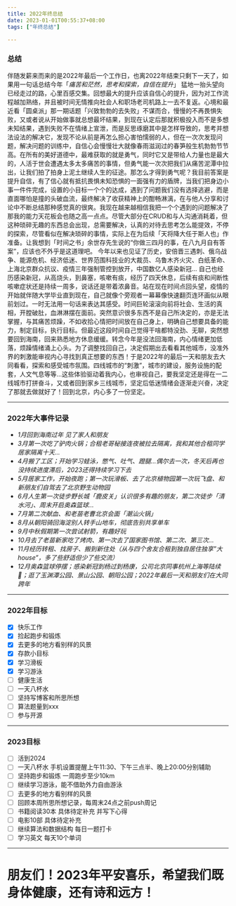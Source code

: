 ```yaml
---
title: 2022年终总结
date: 2023-01-01T00:55:37+08:00
tags: ["年终总结"]

---
```


### 总结

伴随发薪来而来的是2022年最后一个工作日，也离2022年结束只剩下一天了，如果用一句话总结今年「*痛苦和茫然，思考和探索，自信在提升*」
猛地一抬头望向已经走过的路，心里百感交集。回想最大的提升应该自信心的提升，因为对工作流程越加熟络，并且被时间无情推向社会人和职场老司机路上一去不复返。心境和最近看「圆桌派」那一期话题「兴致勃勃的去失败」不谋而合，慢慢的不再畏惧失败，又或者说从开始做事就总想最坏结果，到现在认定后那就积极投入而不是多想未知结果，遇到失败不在情绪上宣泄，而是反思琢磨其中是怎样导致的，思考并想法设法的解决它，发现不论从前是再怎么担心害怕懦弱的人，但在一次次发现问题，解决问题的训练中，自信心会慢慢壮大就像春雨滋润过的春笋般生机勃勃节节高。在所有的美好道德中，最难获取的就是勇气，同时它又是带给人力量也是最大的，人活于世会遭遇太多太多痛苦的事情，但勇气能一次次把我们从痛苦泥潭中拉出，让我们拍了拍身上泥土继续人生的征途。那怎么才得到勇气呢？我目前答案是提升自信，有了信心就有抵抗畏惧未知恐惧的一面强有力的盾牌，当我们把身边小事一件件完成，设置的小目标一个个的达成，遇到了问题我们没有选择逃避，而是直面哪怕是撞的头破血流，最终解决了收获精神上的酣畅淋漓，在与他人分享和讨论中不断总结那种感觉真的很爽。我现在越来越相信我把一个个遇到的问题解决了那我的能力天花板会也随之高一点点。尽管大部分在CRUD和与人沟通消耗着，但这种琐碎无趣的东西总会出现，总需要解决，认真的对待去思考怎么能提效，不停的探索，尽管看似在解决琐碎的事情，实际上在为后续「天将降大任于斯人也」作准备。让我想到「时间之书」余世存先生说的“你做三四月的事，在八九月自有答案”，应该也不外乎是这道理吧。
今年以来也见证了历史，安倍晋三遇刺、俄乌战争、能源危机、经济低迷、世界范围科技业的大裁员、乌鲁木齐火灾、白纸革命、上海北京群众抗议、疫情三年强制管控到放开，中国数亿人感染新冠... 自己也经历感染新冠，从高烧头，到鼻塞，咳嗽有痰，经历了四天休息，后续有痰和间断性咳嗽症状还是持续一周多，说话还是带着浓鼻音。站在现在时间点回头望，疫情的开始就伴随大学毕业直到现在，自己就像个旁观者一幕幕像快速翻页连环画似从眼前划过。一时无法用一句话来表达其感受。时间巨轮滚滚向前将社会、生活的真相，开膛破肚，血淋淋摆在面前。突然意识很多东西不是自己所决定的，亦是无法掌握，与其痛苦烦躁，不如收拾心情把时间放在自己身上，明确自己想要具备的能力，制定目标，执行目标。但最近这段时间自己觉得干啥都特没劲、无聊，突然想要回到海南，回来熟悉地方休息缓缓。转念今年是没法回海南，内心情绪更加低落，烦躁情绪涌上心头。为了调整找回自己，决定假期出去看看其他城市，没准外界的刺激能审视内心寻找到真正想要的东西！于是2022年的最后一天和朋友去大同看看，探索和感受城市氛围。四线城市的“刺激”，城市的建设，服务设施的配套，人文气息等等…这些体验驱动着我内心，也审视自己，要我坚定还是得在一二线城市打拼奋斗，又或者回到家乡三线城市，坚定后低迷情绪会逐渐走兴奋，决定了那就去做就好了！回到北京，内心多了一份坚定。

---

### 2022年大事件记录
- *1月回到海南过年 见了家人和朋友*
- *3月第一次吃了驴肉火锅；合租老哥秘接连夜被拉去隔离，我和其他合租同学居家隔离十天…*
- *4月搬了工区；开始学习蛙泳，憋气、吐气、蹬腿…偶尔去一次，冬天后再也没持续进度滞后，2023还得持续学习下去*
- *5月居家工作，开始夜跑；第一次玩滑板、去了北京植物园第一次玩飞盘、和新朋友们自驾去了北京野生动物园*
- *6月人生第一次徒步野长城「鹿皮关」认识很多有趣的朋友，第二次徒步「清水河」、周末开启奥森篮球…*
- *7月第二次献血、和老苗老曹北京会面「潮汕火锅」*
- *8月从朝阳骑回海淀别人转手山地车，彻底告别共享单车*
- *9月中秋假期第一次尝试射箭，有趣好玩*
- *10月去了老苗新家吃了烤肉、第一次去了国家图书馆、第二次、第三次…* 
- *11月经历转租、找房子、搬到新住处（从与四个舍友合租到独自居住独享”大house”，多了些舒适但少了些交流）*
- *12月奥森篮球停摆；感染新冠到杨过到杨康，公司北京同事杭州上海等陆续🐑；逛了玉渊潭公园、景山公园、朝阳公园；2022年最后一天和朋友们在大同跨年*

---

### 2022年目标
- [x] 快乐工作 
- [x] 捡起跑步和锻炼
- [x] 去更多的地方看别样的风景
- [x] 存款小目标
- [x] 学习滑板
- [x] 学习游泳 
- [ ] 健康生活
- [ ] 一天八杯水
- [ ] 坚持写博客和所思所想
- [ ] 算法题量到xxx
- [ ] 参与开源

---

### 2023目标
- [ ] 活到2024
- [ ] 一天八杯水 手机设置提醒上午11:30、下午三点半、晚上20:00分别辅助
- [ ] 坚持跑步和锻炼 一周跑步至少10km
- [ ] 继续学习游泳，能不借助外力自由游泳
- [ ] 去更多的地方看别样的风景
- [ ] 回顾本周所思所想记录，每周末24点之前push周记
- [ ] 书籍阅读30本 具体待定补充 并写下心得 
- [ ] 电影10部  具体待定补充
- [ ] 继续算法和数据结构 每日一题打卡
- [ ] 学习英文 每天10个单词

---

# 朋友们！2023年平安喜乐，希望我们既身体健康，还有诗和远方！